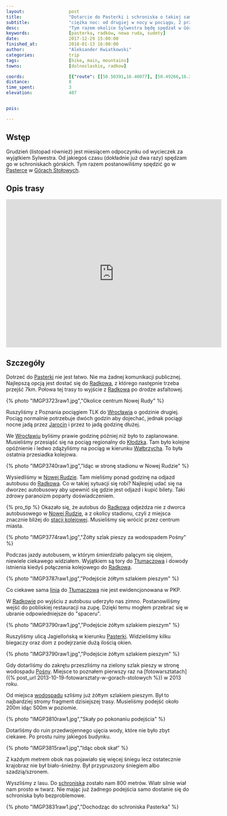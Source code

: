```yaml
---
layout:                 post
title:                  "Dotarcie do Pasterki i schroniska o takiej samej nazwie"
subtitle:               "ciężka noc: od drugiej w nocy w pociągu, 2 przesiadki, szukanie autobusu i 7km spacer"
desc:                   "Tym razem okolice Sylwestra będę spędzał w Górach Stołowych w Pasterce. Najpierw jednak należy się tam dostać, co nie jest takie proste."
keywords:               [pasterka, radków, nowa ruda, sudety]
date:                   2017-12-29 15:00:00
finished_at:            2018-01-13 16:00:00
author:                 "Aleksander Kwiatkowski"
categories:             trip
tags:                   [hike, main, mountains]
towns:                  [dolnoslaskie, radkow]

coords:                 [{"route": [[50.50391,16.40077], [50.49266,16.36300], [50.48797,16.35322], [50.49523,16.34068], [50.49447,16.32549]], "type": "hike"}]
distance:               8
time_spent:             3
elevation:              407


pois:

---
```


[wiki-posna]: https://pl.wikipedia.org/wiki/Posna
[wiki-linia-tlumaczow]: https://pl.wikipedia.org/wiki/Linia_kolejowa_%C5%9Acinawka_%C5%9Arednia_%E2%80%93_T%C5%82umacz%C3%B3w
[wiki-pasterka-schronisko]: https://pl.wikipedia.org/wiki/Schronisko_PTTK_%E2%80%9EPasterka%E2%80%9D
[wiki-pasterka]: https://pl.wikipedia.org/wiki/Pasterka_(wojew%C3%B3dztwo_dolno%C5%9Bl%C4%85skie)
[wiki-radkow]: https://pl.wikipedia.org/wiki/Radk%C3%B3w
[wiki-wroclaw]: https://pl.wikipedia.org/wiki/Wroc%C5%82aw
[wiki-jarocin]: https://pl.wikipedia.org/wiki/Jarocin
[wiki-klodzko]: https://pl.wikipedia.org/wiki/K%C5%82odzko
[wiki-walbrzych]: https://pl.wikipedia.org/wiki/Wa%C5%82brzych
[wiki-nowa-ruda]: https://pl.wikipedia.org/wiki/Nowa_Ruda
[wiki-nowa-ruda-pkp]: https://pl.wikipedia.org/wiki/Nowa_Ruda_(stacja_kolejowa)
[wiki-tlumaczow]: https://pl.wikipedia.org/wiki/T%C5%82umacz%C3%B3w
[wiki-gory-stolowe]: https://pl.wikipedia.org/wiki/G%C3%B3ry_Sto%C5%82owe

Wstęp
-----

Grudzień (listopad również) jest miesiącem odpoczynku od wycieczek za wyjątkiem Sylwestra.
Od jakiegoś czasu (dokładnie już dwa razy) spędzam go w schroniskach górskich.
Tym razem postanowiliśmy spędzić go w [Pasterce][wiki-pasterka-schronisko]
w [Górach Stołowych][wiki-gory-stolowe].

Opis trasy
---------

<iframe height='405' width='590' frameborder='0' allowtransparency='true' scrolling='no' src='https://www.strava.com/activities/1338129841/embed/592384a4d41d3e0148b3c6e2259690bc28b15466'></iframe>

Szczegóły
---------

Dotrzeć do [Pasterki][wiki-pasterka] nie jest łatwo. Nie ma żadnej komunikacji publicznej.
Najlepszą opcją jest dostać się do [Radkowa][wiki-radkow], z którego następnie
trzeba przejść 7km. Połowa tej trasy to wyjście z [Radkowa][wiki-radkow]
po drodze asfaltowej.

{% photo "IMGP3723raw1.jpg","Okolice centrum Nowej Rudy" %}

Ruszyliśmy z Poznania pociągiem TLK do [Wrocławia][wiki-wroclaw] o godzinie drugiej.
Pociąg normalnie potrzebuje dwóch godzin aby dojechać, jednak pociągi nocne
jadą przez [Jarocin][wiki-jarocin] i przez to jadą godzinę dłużej.

We [Wrocławiu][wiki-wroclaw] byliśmy prawie godzinę później
niż było to zaplanowane. Musieliśmy przesiąść się na pociąg
regionalny do [Kłodzka][wiki-klodzko]. Tam było kolejne opóźnienie i ledwo zdążyliśmy
na pociąg w kierunku [Wałbrzycha][wiki-walbrzych]. To była ostatnia przesiadka
kolejowa.

{% photo "IMGP3740raw1.jpg","Idąc w stronę stadionu w Nowej Rudzie" %}

Wysiedliśmy w [Nowej Rudzie][wiki-nowa-ruda]. Tam mieliśmy ponad godzinę na odjazd
autobusu do [Radkowa][wiki-radkow]. Co w takiej sytuacji się robi? Najlepiej
udać się na dworzec autobusowy aby upewnić się gdzie jest odjazd i kupić bilety.
Taki zdrowy paranoizm poparty doświadczeniem.

{% pro_tip %} Okazało się, że autobus do [Radkowa][wiki-radkow]
odjeżdza nie z dworca autobusowego w [Nowej Rudzie][wiki-nowa-ruda],
a z okolicy stadionu, czyli z miejsca znacznie bliżej do [stacji kolejowej][wiki-nowa-ruda-pkp].
Musieliśmy się wrócić przez centrum miasta.

{% photo "IMGP3774raw1.jpg","Żółty szlak pieszy za wodospadem Pośny" %}

Podczas jazdy autobusem, w którym śmierdziało palącym się olejem, niewiele ciekawego
widziałem. Wyjątkiem są tory do [Tłumaczowa][wiki-tlumaczow] i dowody istnienia
kiedyś połączenia kolejowego do [Radkowa][wiki-radkow].

{% photo "IMGP3787raw1.jpg","Podejście żółtym szlakiem pieszym" %}

Co ciekawe sama [linia][wiki-linia-tlumaczow] do [Tłumaczowa][wiki-tlumaczow] nie
jest ewidencjonowana w PKP.

W [Radkowie][wiki-radkow] po wyjściu z autobusu uderzyło nas zimno. Postanowiliśmy
wejść do pobliskiej restauracji na zupę. Dzięki temu mogłem przebrać się
w ubranie odpowiedniejsze do "spaceru".

{% photo "IMGP3790raw1.jpg","Podejście żółtym szlakiem pieszym" %}

Ruszyliśmy ulicą Jagiellońską w kierunku [Pasterki][wiki-pasterka]. Widzieliśmy
kilku biegaczy oraz dom z podejrzanie dużą ilością okien.

{% photo "IMGP3790raw1.jpg","Podejście żółtym szlakiem pieszym" %}

Gdy dotarliśmy do zakrętu przeszliśmy na zielony szlak pieszy w stronę
wodospadu [Pośny][wiki-posna]. Miejsce to poznałem pierwszy raz
na [fotowarsztatach]({% post_url 2013-10-19-fotowarsztaty-w-gorach-stolowych %})
w 2013 roku.

Od miejsca [wodospadu][wiki-posna] szliśmy już żółtym szlakiem pieszym. Był
to najbardziej stromy fragment dzisiejszej trasy. Musieliśmy podejść około 200m
idąc 500m w poziomie.

{% photo "IMGP3810raw1.jpg","Skały po pokonaniu podejścia" %}

Dotarliśmy do ruin przedwojennego ujęcia wody, które nie było zbyt ciekawe.
Po prostu ruiny jakiegoś budynku.

{% photo "IMGP3815raw1.jpg","Idąc obok skał" %}

Z każdym metrem obok nas pojawiało się więcej śniegu lecz ostatecznie krajobraz
nie był biało-śnieżny. Był przypruszony śniegiem albo szadzią/szronem.

Wyszliśmy z lasu. Do [schroniska][wiki-pasterka-schronisko] zostało nam
800 metrów. Wiatr silnie wiał nam prosto w twarz. Nie mając już żadnego podejścia
samo dostanie się do schroniska było bezproblemowe.

{% photo "IMGP3831raw1.jpg","Dochodząc do schroniska Pasterka" %}
